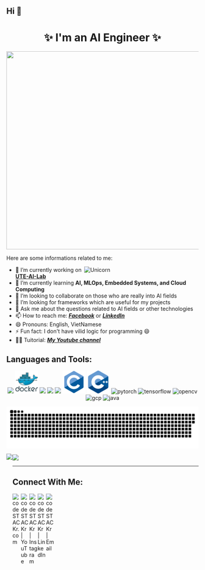 ## Hi 👋

<!-- <p align="center">
  <img src='https://github.com/mayankchaudhary26/Cool-Readme-ideas/blob/master/data/octocat/ironcat.jpg' width='100"'>
  <img src='https://github.com/mayankchaudhary26/Cool-Readme-ideas/blob/master/data/octocat/minion.png' width='100"'>
  <img src='https://github.com/mayankchaudhary26/Cool-Readme-ideas/blob/master/data/octocat/spidertocat.png' width='100"'>
  <img src='https://github.com/mayankchaudhary26/Cool-Readme-ideas/blob/master/data/octocat/droidtocat.png' width='100"'>
<br>
</p> -->
<div align="center">
  <h1> ✨ I'm an AI Engineer ✨ </h1>
</div>

<p align="center">
<img align="center" src="https://github.com/abhisheknaiidu/abhisheknaiidu/blob/master/code.gif?raw=true" width="10000" height="520" />
</p>

<!-- **Syun1208/Syun1208** is a ✨ _special_ ✨ repository because its `README.md` (this file) appears on your GitHub profile. -->

Here are some informations related to me:

<img align="right" width=300 alt="Unicorn" src="https://cdn.dribbble.com/users/1059583/screenshots/4171367/coding-freak.gif" />

- 🔭 I’m currently working on [**UTE-AI-Lab**](https://www.facebook.com/groups/1015789475526341)
- 🌱 I’m currently learning **AI, MLOps, Embedded Systems, and Cloud Computing**
- 👯 I’m looking to collaborate on those who are really into AI fields
- 🤔 I’m looking for frameworks which are useful for my projects
- 💬 Ask me about the questions related to AI fields or other technologies
- 📫 How to reach me: [***Facebook***](https://www.facebook.com/syun128/) or [***LinkedIn***](https://www.linkedin.com/in/syun-cet/)
- 😄 Pronouns: English, VietNamese
- ⚡ Fun fact: I don't have vilid logic for programming 😄
- 👩‍💻 Tuitorial: [***My Youtube channel***](https://www.youtube.com/c/SyunEngineerChannel)

<!-- <h3 align="left">Languages and Tools:</h3> -->
## Languages and Tools:
<p align="center">
  <img src="https://media3.giphy.com/media/ln7z2eWriiQAllfVcn/200w.webp" width="60">
  <img src="https://raw.githubusercontent.com/devicons/devicon/master/icons/docker/docker-original-wordmark.svg" alt="docker" width="60"/>
  <img src="https://i.giphy.com/media/LMt9638dO8dftAjtco/200.webp" width="60">
<!--   <img src="https://i.giphy.com/media/eNAsjO55tPbgaor7ma/200w.webp" width="60">
  <img src="https://i.giphy.com/media/VgGthkhUvGgOit7Y9i/200.webp" width="60">
  <img src="https://media3.giphy.com/media/kdFc8fubgS31b8DsVu/giphy.webp" width="60"> -->
  <img src="https://i.giphy.com/media/KzJkzjggfGN5Py6nkT/200.webp" width="60">
  <img src="https://i.giphy.com/media/IdyAQJVN2kVPNUrojM/200.webp" width="60">
  <img src="https://raw.githubusercontent.com/devicons/devicon/master/icons/c/c-original.svg" alt="c" width="60"/>
  <img src="https://raw.githubusercontent.com/devicons/devicon/master/icons/cplusplus/cplusplus-original.svg" alt="cplusplus" width="60"/>
  <img src="https://www.vectorlogo.zone/logos/pytorch/pytorch-icon.svg" alt="pytorch" width="60"/>
  <img src="https://www.vectorlogo.zone/logos/tensorflow/tensorflow-icon.svg" alt="tensorflow" width="60"/>
  <img src="https://www.vectorlogo.zone/logos/opencv/opencv-icon.svg" alt="opencv" width="60"/>
  <img src="https://seeklogo.com/images/G/google-cloud-logo-ADE788217F-seeklogo.com.png" alt="gcp" width="60"/>
<!--   <img src="https://commons.wikimedia.org/wiki/File:Amazon_Web_Services_Logo.svg" alt="aws" width="60"/> -->
  <img src="https://upload.wikimedia.org/wikipedia/en/thumb/3/30/Java_programming_language_logo.svg/1200px-Java_programming_language_logo.svg.png" alt="java" width="90"/>

</p>

<img align='center' src='https://github.com/ThanhPham1987/ThanhPham1987/blob/main/contributions.svg' width='900"'> 

<a href="https://www.adamalston.com/"><img align='left' height="150px" src="https://github-readme-stats.vercel.app/api?username=Syun1208&hide_title=true&hide_border=true&show_icons=true&include_all_commits=true&count_private=true&line_height=21&text_color=000&icon_color=000&bg_color=0,ea6161,ffc64d,fffc4d,52fa5a&theme=graywhite" /><!-- wi*quL3fcV --><img align='center' height="150px" src="https://github-readme-stats.vercel.app/api/top-langs/?username=Syun1208&hide=html&hide_title=true&hide_border=true&layout=compact&langs_count=7&exclude_repo=comp426&text_color=000&icon_color=fff&bg_color=0,52fa5a,4dfcff,c64dff&theme=graywhite" /></a>

[youtube]: https://www.youtube.com/c/SyunEngineerChannel
[facebook]: https://www.facebook.com/syun128/
[instagram]: https://www.instagram.com/syun12_8/
[linkedin]: https://www.linkedin.com/in/syun-cet/
[gmail]: https://phamlong12082001@gmail.com

<!--## <img src="https://camo.githubusercontent.com/de4126dd5395c2fb600da5d41aa142767bd97d7e14fbe15a75140ef024ec13de/68747470733a2f2f6d656469612e67697068792e636f6d2f6d656469612f636a3837437866527472556966463352796b2f67697068792e676966" width="42px">&nbsp; My Github Stats ...-->

---

## Connect With Me:

[<img align="left" alt="codeSTACKr.com" width="22px" src="https://cdn-icons-png.flaticon.com/512/44/44646.png" />][facebook]
[<img align="left" alt="codeSTACKr | YouTube" width="22px" src="https://cdn.jsdelivr.net/npm/simple-icons@v3/icons/youtube.svg" />][youtube]
[<img align="left" alt="codeSTACKr | Instagram" width="22px" src="https://cdn.jsdelivr.net/npm/simple-icons@v3/icons/instagram.svg" />][instagram]
[<img align="left" alt="codeSTACKr | LinkedIn" width="22px" src="https://www.edigitalagency.com.au/wp-content/uploads/new-linkedin-logo-white-black-png.png" />][linkedin]
[<img align="left" alt="codeSTACKr | Email" width="22px" src="https://cdn-icons-png.flaticon.com/512/60/60543.png" />][gmail]
